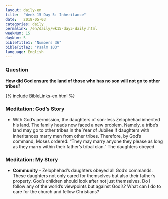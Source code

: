 ```yaml
---
layout: daily-en
title:  "Week 15 Day 5: Inheritance"
date:   2018-05-03
categories: daily
permalink: /en/daily/wk15-day5-daily.html
weekNum: 15
dayNum: 5
bibleTitle1: "Numbers 36"
bibleTitle2: "Psalm 103"
language: English
---
```


### Question
**How did God ensure the land of those who has no son will not go to other tribes?**

{% include BibleLinks-en.html %}

### Meditation: God’s Story
+ With God’s permission, the daughters of son-less Zelophehad inherited his land. The family heads now faced a new problem. Namely, a tribe’s land may go to other tribes in the Year of Jubilee if daughters with inheritances marry men from other tribes. Therefore, by God’s command, Moses ordered: “They may marry anyone they please as long as they marry within their father’s tribal clan.” The daughters obeyed.

### Meditation: My Story
+ **Community** - Zelophehad’s daughters obeyed all God’s commands. These daughters not only cared for themselves but also their father’s property. God’s children should look after not just themselves. Do I follow any of the world’s viewpoints but against God’s? What can I do to care for the church and fellow Christians?
